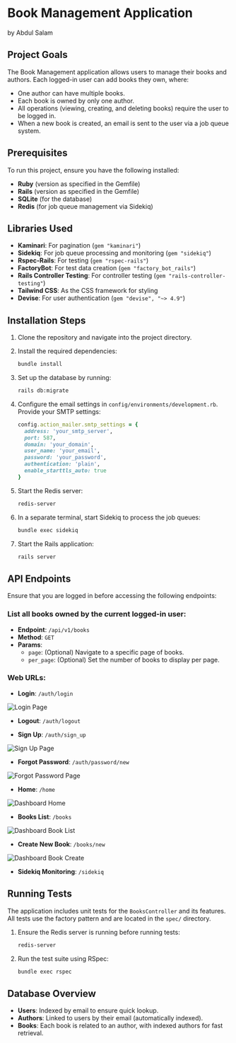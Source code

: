# Book Management Application

by Abdul Salam

## Project Goals

The Book Management application allows users to manage their books and authors. Each logged-in user can add books they own, where:
- One author can have multiple books.
- Each book is owned by only one author.
- All operations (viewing, creating, and deleting books) require the user to be logged in.
- When a new book is created, an email is sent to the user via a job queue system.

## Prerequisites

To run this project, ensure you have the following installed:
- **Ruby** (version as specified in the Gemfile)
- **Rails** (version as specified in the Gemfile)
- **SQLite** (for the database)
- **Redis** (for job queue management via Sidekiq)

## Libraries Used

- **Kaminari**: For pagination (`gem "kaminari"`)
- **Sidekiq**: For job queue processing and monitoring (`gem "sidekiq"`)
- **Rspec-Rails**: For testing (`gem "rspec-rails"`)
- **FactoryBot**: For test data creation (`gem "factory_bot_rails"`)
- **Rails Controller Testing**: For controller testing (`gem "rails-controller-testing"`)
- **Tailwind CSS**: As the CSS framework for styling
- **Devise**: For user authentication (`gem "devise", "~> 4.9"`)

## Installation Steps

1. Clone the repository and navigate into the project directory.

2. Install the required dependencies:
   ```bash
   bundle install
   ```

3. Set up the database by running:
   ```bash
   rails db:migrate
   ```

4. Configure the email settings in `config/environments/development.rb`. Provide your SMTP settings:
   ```ruby
   config.action_mailer.smtp_settings = {
     address: 'your_smtp_server',
     port: 587,
     domain: 'your_domain',
     user_name: 'your_email',
     password: 'your_password',
     authentication: 'plain',
     enable_starttls_auto: true
   }
   ```

5. Start the Redis server:
   ```bash
   redis-server
   ```

6. In a separate terminal, start Sidekiq to process the job queues:
   ```bash
   bundle exec sidekiq
   ```

7. Start the Rails application:
   ```bash
   rails server
   ```

## API Endpoints

Ensure that you are logged in before accessing the following endpoints:

### List all books owned by the current logged-in user:
- **Endpoint**: `/api/v1/books`
- **Method**: `GET`
- **Params**: 
  - `page`: (Optional) Navigate to a specific page of books.
  - `per_page`: (Optional) Set the number of books to display per page.

### Web URLs:
- **Login**: `/auth/login`

![Login Page](assets/login.png)

- **Logout**: `/auth/logout`

- **Sign Up**: `/auth/sign_up`

![Sign Up Page](assets/register.png)

- **Forgot Password**: `/auth/password/new`

![Forgot Password Page](assets/forgot_pass.png)

- **Home**: `/home`

![Dashboard Home](assets/dashboard_home.png)

- **Books List**: `/books`

![Dashboard Book List](assets/dashboard_book_list.png)

- **Create New Book**: `/books/new`

![Dashboard Book Create](assets/dashboard_book_create.png)

- **Sidekiq Monitoring**: `/sidekiq`

## Running Tests

The application includes unit tests for the `BooksController` and its features. All tests use the factory pattern and are located in the `spec/` directory.

1. Ensure the Redis server is running before running tests:
   ```bash
   redis-server
   ```

2. Run the test suite using RSpec:
   ```bash
   bundle exec rspec
   ```

## Database Overview

- **Users**: Indexed by email to ensure quick lookup.
- **Authors**: Linked to users by their email (automatically indexed).
- **Books**: Each book is related to an author, with indexed authors for fast retrieval.